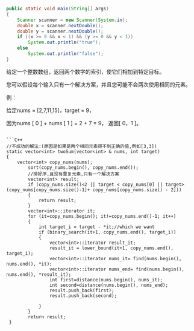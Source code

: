 ```java
public static void main(String[] args)
{
	Scanner scanner = new Scanner(System.in);
	double x = scanner.nextDouble();
	double y = scanner.nextDouble();
	if ((x >= 0 && x < 1) && (y >= 0 && y < 1))
		System.out.println("true");
	else
		System.out.println("false");
}

```  
给定一个整数数组，返回两个数字的索引，使它们相加到特定目标。

您可以假设每个输入只有一个解决方案，并且您可能不会两次使用相同的元素。

例：

给定nums = [2,7,11,15]，target = 9，

因为nums [ 0 ] + nums [ 1 ] = 2 + 7 = 9，
返回[ 0，1 ]。
```  

```C++  
//不成功的解法:(原因是如果是两个相同元素得不到正确的值,例如[3,3])
static vector<int> twoSum(vector<int> & nums, int target)
{
    vector<int> copy_nums(nums);
		sort(copy_nums.begin(), copy_nums.end());
		//排好序,且没有重复元素,只有一个解决方案
		vector<int> result;
		if (copy_nums.size()<2 || target < copy_nums[0] || target>(copy_nums[copy_nums.size()-1]+ copy_nums[copy_nums.size() - 2]))
		{
			return result;
		}
		vector<int>::iterator it;
		for (it=copy_nums.begin(); it!=copy_nums.end()-1; it++)
		{
			int target_i = target - *it;//which we want
			if (binary_search(it+1, copy_nums.end(), target_i))
			{
				vector<int>::iterator result_it;
				result_it = lower_bound(it+1, copy_nums.end(), target_i);
				vector<int>::iterator nums_it= find(nums.begin(), nums.end(), *it);
				vector<int>::iterator nums_end= find(nums.begin(), nums.end(), *result_it);
				int first=distance(nums.begin(), nums_it);
				int second=distance(nums.begin(), nums_end);
				result.push_back(first);
				result.push_back(second);
				
			}
		}
		return result;
 }
```
